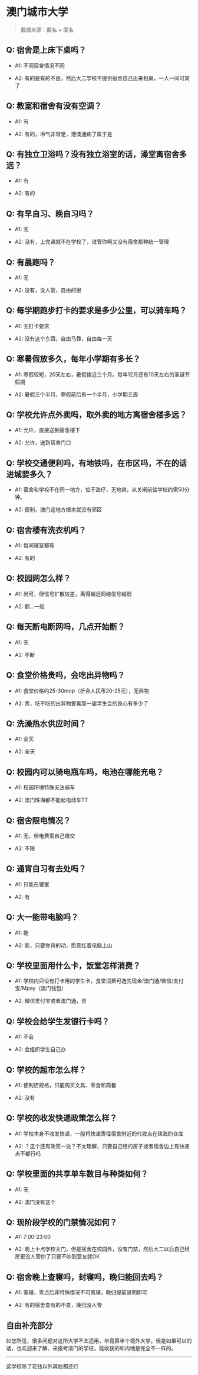 # 澳门城市大学

> 数据来源：匿名 + 匿名

## Q: 宿舍是上床下桌吗？

- A1: 不同宿舍情况不同

- A2: 有的是有的不是，然后大二学校不提供宿舍自己出来租房，一人一间可爽了

## Q: 教室和宿舍有没有空调？

- A1: 有

- A2: 有的，冷气非常足，港澳通病了属于是

## Q: 有独立卫浴吗？没有独立浴室的话，澡堂离宿舍多远？

- A1: 有

- A2: 有的

## Q: 有早自习、晚自习吗？

- A1: 无

- A2: 没有，上完课就不在学校了，谁管你啊又没有宿舍那种统一管理

## Q: 有晨跑吗？

- A1: 无

- A2: 没有，没人管，自由的很

## Q: 每学期跑步打卡的要求是多少公里，可以骑车吗？

- A1: 无打卡要求

- A2: 没有这个东西，自由马靠，自由每一天

## Q: 寒暑假放多久，每年小学期有多长？

- A1: 寒假较短，20天左右，暑假接近三个月。每年12月还有10天左右的圣诞节假期

- A2: 暑假三个半月，寒假前后有一个半月，小学期三周

## Q: 学校允许点外卖吗，取外卖的地方离宿舍楼多远？

- A1: 允许，直接送到宿舍楼下

- A2: 允许，送到宿舍门口

## Q: 学校交通便利吗，有地铁吗，在市区吗，不在的话进城要多久？

- A1: 宿舍和学校不在同一地方，位于氹仔，无地铁，从关闸前往学校约需50分钟。

- A2: 便利，澳门这地方根本就没有郊区

## Q: 宿舍楼有洗衣机吗？

- A1: 每间寝室都有

- A2: 有的

## Q: 校园网怎么样？

- A1: 尚可，但信号扩散较差，离得越远网络信号越弱

- A2: 额…一般

## Q: 每天断电断网吗，几点开始断？

- A1: 无

- A2: 不断

## Q: 食堂价格贵吗，会吃出异物吗？

- A1: 食堂价格约25-30mop（折合人民币20-25元），无异物

- A2: 贵，吃不吃的出异物要看那一届学生会的良心有多少了

## Q: 洗澡热水供应时间？

- A1: 全天

- A2: 全天

## Q: 校园内可以骑电瓶车吗，电池在哪能充电？

- A1: 校园环境特殊无法骑车

- A2: 澳门珠海都不能起电动车TT

## Q: 宿舍限电情况？

- A1: 无，但电费需自己缴交

- A2: 不限

## Q: 通宵自习有去处吗？

- A1: 只能在寝室

- A2: 有

## Q: 大一能带电脑吗？

- A1: 能

- A2: 能，只要你背的动，愿意扛着电脑上山

## Q: 学校里面用什么卡，饭堂怎样消费？

- A1: 学校内只设有打卡用的学生卡，食堂消费可选先现金/澳门通/微信/支付宝/Mpay（澳门钱包）

- A2: 微信支付宝或者澳门通，贵

## Q: 学校会给学生发银行卡吗？

- A1: 不会

- A2: 会组织学生自己办

## Q: 学校的超市怎么样？

- A1: 便利店规格，只能购买文具、零食和简餐

- A2: 没有

## Q: 学校的收发快递政策怎么样？

- A1: 学校本身不收发快递，一般将快递寄往宿舍附近的代收点在珠海的仓库

- A2: ？这个还有政策一说？不太理解，只要自己租的房子或者宿舍边上有快递点不都行吗

## Q: 学校里面的共享单车数目与种类如何？

- A1: 无

- A2: 澳门没有这个

## Q: 现阶段学校的门禁情况如何？

- A1: 7:00-23:00

- A2: 晚上十点学校关门，但是宿舍在校园外，没有门禁，然后大二以后自己租房更没人管你了只要不吵到室友就OK

## Q: 宿舍晚上查寝吗，封寝吗，晚归能回去吗？

- A1: 查寝，零点后非特殊情况不可离寝，晚归提前说明即可

- A2: 有的宿舍查有的不查，晚归没人管

## 自由补充部分

如您所见，很多问题对这所大学不太适用，毕竟算半个境外大学。但是如果可以的话，也欢迎来了解、来报考澳门的学校，能收获的和内地是完全不一样的。

***

这学校除了花钱以外其他都还行